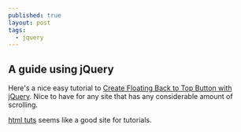 ```yaml
---
published: true
layout: post
tags: 
  - jquery
---
```


## A guide using jQuery

Here's a nice easy tutorial to [Create Floating Back to Top Button with jQuery](http://html-tuts.com/back-to-top-button-jquery/). Nice to have for any site that has any considerable amount of scrolling.

[html tuts](http://html-tuts.com/) seems like a good site for tutorials.

